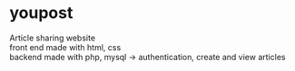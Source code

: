 # youpost
Article sharing website
<br>
front end made with html, css
<br>
backend made with php, mysql -> authentication, create and view articles
<br>
